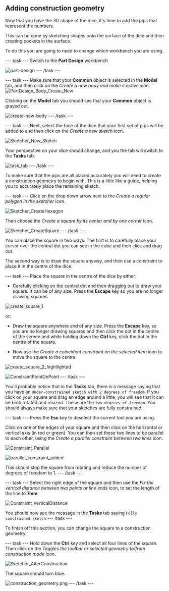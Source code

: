 ## Adding construction geometry

Now that you have the 3D shape of the dice, it's time to add the pips that represent the numbers.

This can be done by sketching shapes onto the surface of the dice and then creating pockets in the surface.

To do this you are going to need to change which workbench you are using.

--- task ---
Switch to the **Part Design** workbench

![part-design](images/part-design.png)
--- /task ---

--- task ---
Make sure that your **Common** object is selected in the **Model** tab, and then click on the *Create a new body and make it active* icon.
![PartDesign_Body_Create_New](images/PartDesign_Body_Create_New.png)

Clicking on the **Model** tab you should see that your **Common** object is grayed out.

![create-new-body](images/create-new-body.png)
--- /task ---

--- task ---
Next, select the face of the dice that your first set of pips will be added to and then click on the *Create a new sketch* icon.

![Sketcher_New_Sketch](images/Sketcher_New_Sketch.png)

Your perspective on your dice should change, and you the tab will switch to the **Tasks** tab.

![task_tab](images/task_tab.png)
--- /task ---

To make sure that the pips are all placed accurately you will need to create a construction geometry to begin with. This is a little like a guide, helping you to accurately place the remaining sketch.

--- task ---
Click on the drop down arrow next to the *Create a regular polygon in the sketcher* icon.

![Sketcher_CreateHexagon](images/Sketcher_CreateHexagon.png)

Then choose the *Create a square by its center and by one corner* icon.

![Sketcher_CreateSquare](images/Sketcher_CreateSquare.png)
--- /task ---

You can place the square in two ways. The first is to carefully place your cursor over the central dot you can see in the cube and then click and drag out.

The second way is to draw the square anyway, and then use a constraint to place it in the centre of the dice.

--- task ---
Place the square in the centre of the dice by either:

- Carefully clicking on the central dot and then dragging out to draw your square. It can be of any size. Press the **Escape** key so you are no longer drawing squares.

![create_square_1](images/create_square_1.png)

or:

- Draw the square anywhere and of any size. Press the **Escape** key, so you are no longer drawing squares and then click the dot in the centre of the screen and while holding down the **Ctrl** key, click the dot in the centre of the square.

- Now use the *Create a coincident constraint on the selected item* icon to move the square to the centre.

![create_square_2_highllighted](images/create_square_2_highlighted.png)

![ConstraintPointOnPoint](images/ConstraintPointOnPoint.png)
--- /task ---

You'll probably notice that in the **Tasks** tab, there is a message saying that you have an `Under-constrained sketch with 2 degrees of freedom`. If you click on your square and drag an edge around a little, you will see that it can be both rotated and resized. These are the `two degrees of freedom`. You should always make sure that your sketches are fully constrained.

--- task ---
Press the **Esc** key to deselect the current tool you are using.

Click on one of the edges of your square and then click on the horizontal or vertical axis (in red or green). You can then set these two lines to be parallel to each other, using the *Create a parallel constraint between two lines* icon.

![Constraint_Parallel](images/Constraint_Parallel.png)

![parallel_constraint_added](images/parallel_constraint_added.png)

This should stop the square from rotating and reduce the number of degrees of freedom to 1.
--- /task ---

--- task ---
Select the right edge of the square and then use the *Fix the vertical distance between two points or line ends* icon, to set the length of the line to **7mm**

![Constraint_VerticalDistance](images/Constraint_VerticalDistance.png)

You should now see the message in the **Tasks** tab saying `Fully constrained sketch`
--- /task ---

To finish off this section, you can change the square to a construction geometry.

--- task ---
Hold down the **Ctrl** key and select all four lines of the square. Then click on the *Toggles the toolbar or selected geometry to/from construction mode* icon.

![Sketcher_AlterConstruction](images/Sketcher_AlterConstruction.png)

The square should turn blue.

![construction_geometry.png](images/construction_geometry.png)
--- /task ---
